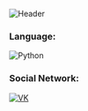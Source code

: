 ![Header](https://media.giphy.com/media/TqiwHbFBaZ4ti/giphy.gif)

### Language:
![Python](https://img.shields.io/badge/Python-090909?style=for-the-badge&logo=Python&logoColor=47C5FB)

### Social Network:
[![VK](https://img.shields.io/badge/Vkontakte-090909?style=for-the-badge&logo=vk&logoColor=2787f5)](https://vk.com/id199710973)

